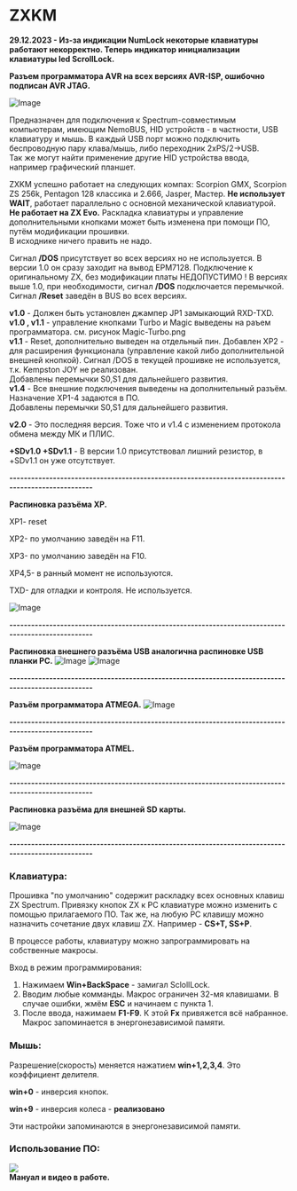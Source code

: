 # ZXKM
**29.12.2023 - Из-за индикации NumLock некоторые клавиатуры работают некорректно.
		Теперь индикатор инициализации клавиатуры led ScrollLock.**
  
**Разъем программатора АVR на всех версиях AVR-ISP, ошибочно подписан AVR JTAG.**   
		

![Image](./DOC/ZXKM_preview.jpg)

Предназначен для подключения к Spectrum-совместимым компьютерам, имеющим NemoBUS, HID устройств - 
в частности, USB клавиатуру и мышь. В каждый USB порт можно подключить беспроводную пару клава/мышь, 
либо переходник 2xPS/2->USB.   
Так же могут найти применение другие HID устройства ввода, например графический планшет.

ZXKM успешно работает на следующих компах: Scorpion GMX, Scorpion ZS 256k, Pentagon 128 классика и 2.666, Jasper, Мастер.
**Не использует WAIT**, работает параллельно с основной механической клавиатурой.  
**Не работает на ZX Evo.**
Раскладка клавиатуры и управление дополнительными кнопками может быть изменена при помощи ПО, путём модификации прошивки.  
В исходнике ничего править не надо.

 Сигнал **/DOS** присутствует во всех версиях но не используется. В версии 1.0 он сразу заходит на вывод EPM7128. Подключение к оригинальному ZX, 
 без модификации платы НЕДОПУСТИМО ! 
 В версиях выше 1.0, при необходимости, сигнал **/DOS** подключается перемычкой.
	Сигнал **/Reset** заведён в BUS во всех версиях.

**v1.0** - Должен быть установлен джампер JP1 замыкающий RXD-TXD.  
**v1.0 , v1.1** - управление кнопками Тurbo и Magic выведены на раъем программатора. см. рисунок Magic-Turbo.png  
**v1.1** - Reset, дополнительно выведен на отдельный пин. Добавлен XP2 - для расширения
       функционала (управление какой либо дополнительной внешней кнопкой).
       Сигнал /DOS в текущей прошивке не используется, т.к. Kempston JOY не реализован.  
Добавлены перемычки S0,S1 для дальнейшего развития.  
**v1.4** - Все внешние подключения выведены на дополнительный разъём. Назначение XP1-4 задаются в ПО.  
Добавлены перемычки S0,S1 для дальнейшего развития.

**v2.0** - Это последняя версия. Тоже что и v1.4 c изменением протокола обмена между МК и ПЛИС.

**+SDv1.0 +SDv1.1** - В версии 1.0 присутствовал лишний резистор, в +SDv1.1 он уже отсутствует. 

**---------------------------------------------------------------------------------------------------**

**Распиновка разъёма XP.**

ХP1- reset

XP2- по умолчанию заведён на F11.

XP3- по умолчанию заведён на F10.

XP4,5- в ранный момент не используются.

TXD- для отладки и контроля. Не используется.

![Image](./DOC/XP.jpg)

**---------------------------------------------------------------------------------------------------**

**Распиновка внешнего разъёма USB аналогична распиновке USB планки PC.**
![Image](./DOC/USB_s.png)
![Image](./DOC/USB.png)

**---------------------------------------------------------------------------------------------------**

**Разъём программатора ATMEGA.**
![Image](./DOC/AVR-ICE.jpg)

**---------------------------------------------------------------------------------------------------**

**Разъём программатора ATMEL.**

![Image](./DOC/Blaster.png)

**---------------------------------------------------------------------------------------------------**

**Распиновка разъёма для внешней SD карты.**

![Image](./DOC/ext_SD.png)

**---------------------------------------------------------------------------------------------------**


### Клавиатура:
Прошивка "по умолчанию" содержит раскладку всех основных клавиш ZX Spectrum. 
Привязку кнопок ZX к РС клавиатуре можно изменить с помощью прилагаемого ПО.
Так же, на любую РС клавишу можно назначить сочетание двух клавиш ZX. Например - **СS+T, SS+P**.

В процессе работы, клавиатуру можно запрограммировать на собственные макросы.

Вход в режим программирования:
1. Нажимаем **Win+BackSpace** - замигал SclollLock.
2. Вводим любые комманды. Макрос ограничен 32-мя клавишами.
   В случае ошибки, жмём **ESC** и начинаем с пункта 1.
3. После ввода, нажимаем **F1-F9**. К этой **Fх** привяжется всё набранное.
Макрос запоминается в энергонезависимой памяти.
  
### Мышь: 

Разрешение(скорость) меняется нажатием **win+1,2,3,4**. Это коэффициент делителя.

**win+0** - инверсия кнопок.

**win+9** - инверсия колеса - **реализовано**

Эти настройки запоминаются в энергонезависимой памяти.

### Использование ПО:
![](./DOC/ZXKM_Win.png)  
**Мануал и видео в работе.**

